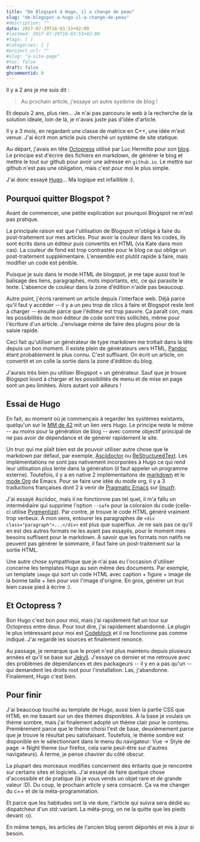 ```yaml
---
title: "De Blogspot à Hugo, il a changé de peau"
slug: "de-blogspot-a-hugo-il-a-change-de-peau"
#description: ""
date: 2017-07-29T16:03:53+02:00
#lastmod: 2017-07-29T16:03:53+02:00
#tags: [ ]
#categories: [ ]
#project_url: ""
#slug: "a-site-page"
#toc: false
draft: false
ghcommentid: 0
---
```


Il y a 2 ans je me suis dit :

> Au prochain article, j'essaye un autre système de blog !

Et depuis 2 ans, plus rien... Je n'ai pas parcouru le web à la recherche de la solution idéale, loin de là, je n'avais juste pas d'idée d'article.

Il y a 3 mois, en regardant une classe de matrice en C++, une idée m'est venue. J'ai écrit mon article puis cherché un système de site statique.

Au départ, j'avais en tête [Octopress][octopress] utilisé par Luc Hermitte pour son [blog][lmghs_blog]. Le principe est d'écrire des fichiers en markdown, de générer le blog et mettre le tout sur github pour avoir une adresse en `github.io`. Le mettre sur github n'est pas une obligation, mais c'est pour moi le plus simple.

J'ai donc essayé [Hugo][hugo]... Ma logique est infaillible :).

## Pourquoi quitter Blogspot ?

Avant de commencer, une petite explication sur pourquoi Blogspot ne m'est pas pratique.

La principale raison est que l'utilisation de Blogspot m'oblige à faire du post-traitement sur mes articles. Pour avoir la couleur dans les codes, ils sont écrits dans un éditeur puis convertits en HTML (via Kate dans mon cas). La couleur de fond est trop contrastée pour le blog ce qui oblige un post-traitement supplémentaire. L'ensemble est plutôt rapide à faire, mais modifier un code est pénible.

Puisque je suis dans le mode HTML de blogspot, je me tape aussi tout le balisage des liens, paragraphes, mots importants, etc, ce qui parasite le texte. L'absence de couleur dans la zone d'édition n'aide pas beaucoup.

Autre point, j'écris rarement un article depuis l'interface web. Déjà parce qu'il faut y accéder -- il y a un peu trop de clics à faire et Blogspot reste lent à charger -- ensuite parce que l'éditeur est trop pauvre. Ça paraît con, mais les possibilités de mon éditeur de code sont très sollicités, même pour l'écriture d'un article. J'envisage même de faire des plugins pour de la saisie rapide.

Ceci fait qu'utiliser un générateur de type markdown me trottait dans la tête depuis un bon moment. Il existe plein de générateurs vers HTML, [Pandoc][pandoc] étant probablement le plus connu. C'est suffisant. On écrit un article, on convertit et on colle la sortie dans la zone d'édition du blog.

J'aurais très bien pu utiliser Blogspot + un générateur. Sauf que je trouve Blogspot lourd à charger et les possibilités de menu et de mise en page sont un peu limitées. Alors autant voir ailleurs !

## Essai de Hugo

En fait, au moment où je commençais à regarder les systèmes existants, quelqu'un sur le [MM de 42][mm42] mit un lien vers Hugo. Le principe reste le même -- au moins pour la génération de blog -- avec comme objectif principal de ne pas avoir de dépendance et de générer rapidement le site.

Un truc qui me plaît bien est de pouvoir utiliser autre chose que le markdown par défaut, par exemple, [Asciidoctor][asciidoc] ou [ReStructuredText][reST]. Les implémentations ne sont pas nativement incorporées à Hugo ce qui rend leur utilisation plus lente dans la génération (il faut appeler un programme externe). Toutefois, il y a en native 2 implémentaitons de [markdown][hugo_content_format] et le [mode Org][org] de Emacs. Pour se faire une idée du mode org, il y a 3 traductions françaises dont 2 à venir de [Pragmatic Emacs](pragmatic_emacs) sur [linuxfr](linuxfr_org).

J'ai essayé Asciidoc, mais il ne fonctionne pas tel quel, il m'a fallu un intermédiaire qui supprime l'option `--safe` pour la coloraion du code (celle-ci utilise [Pygmentize](pygmentize)). Par contre, je trouve le code HTML généré vraiment trop verbeux. À mon sens, entourer les paragraphes de `<div class="paragraph">...</div>` est plus que superflux. Je ne sais pas ce qu'il en est des autres formats ne les ayant pas essayés, pour le moment mes besoins suffisent pour le markdown. À savoir que les formats non natifs ne peuvent pas générer le sommaire, il faut faire un post-traitement sur la sortie HTML.

Une autre chose sympathique que je n'ai pas eu l'occasion d'utiliser concerne les templates Hugo au sein même des documents. Par exemple, un template `image` qui sort un code HTML avec caption + figure + image de la bonne taille + lien pour voir l'image d'origine. En gros, générer un truc bien casse pied à écrire :).

## Et Octopress ?

Bon Hugo c'est bon pour moi, mais j'ai rapidement fait un tour sur Octopress entre deux. Pour tout dire, j'ai rapidement abandonné. Le plugin le plus intéressant pour moi est [Codeblock][octopress_codeblock] et il ne fonctionne pas comme indiqué. J'ai regardé les sources et finalement renoncé.

Au passage, je remarque que le projet n'est plus maintenu depuis plusieurs années et qu'il se base sur [Jekyll](jekyll). J'essaye ce dernier et me retrouve avec des problèmes de dépendances et des packageurs -- il y en a pas qu'un -- qui demandent les droits root pour l'installation. Las, j'abandonne. Finalement, Hugo c'est bien.

## Pour finir

J'ai beaucoup touché au template de Hugo, aussi bien la partie CSS que HTML en me basant sur un des thèmes disponibles. À la base je voulais un thème sombre, mais j'ai finalement adopté un thème clair pour le contenu. Premièrement parce que le thème choisi l'est de base, deuxièmement parce que je trouve le résultat peu satisfaisant. Toutefois, le thème sombre est disponible en le sélectionnant dans le menu du navigateur: Vue -> Style de page -> Night theme (sur firefox, cela varie peut-être sur d'autres navigateurs). À terme, je pense chavirer du côté obscur.

La plupart des morceaux modifiés concernent des éritants que je rencontre sur certains sites et logiciels. J'ai essayé de faire quelque chose d'accessible et de pratique (là je vous vends un objet rare et de grande valeur :D). Du coup, le prochain article y sera consacré. Ça va me changer du c++ et de la méta-programmation.

Et parce que les habitudes ont la vie dure, l'article qui suivra sera dédié au dispatcheur d'un std::variant. La méta-prog, on ne la quitte que les pieds devant :o).

En même temps, les articles de l'ancien blog seront déportés et mis à jour si besoin.


[octopress]:http://octopress.org/
[hugo]:https://github.com/gohugoio/hugo
[pandoc]:http://pandoc.org/
[lmghs_blog]:http://luchermitte.github.io/
[mm42]:https://openclassrooms.com/forum/sujet/groupe-communautaire-groupe-42
[reST]:http://docutils.sourceforge.net/rst.html
[asciidoc]:http://asciidoc.org/
[org]:http://orgmode.org/
[hugo_content_format]:https://gohugo.io/content-management/formats/
[linuxfr_org]:https://linuxfr.org/tags/orgmode/public
[pragmatic_emacs]:http://pragmaticemacs.com/
[pygmentize]:http://pygments.org/
[octopress_codeblock]:http://octopress.org/docs/plugins/codeblock/
[jekyll]:https://jekyllrb.com/
